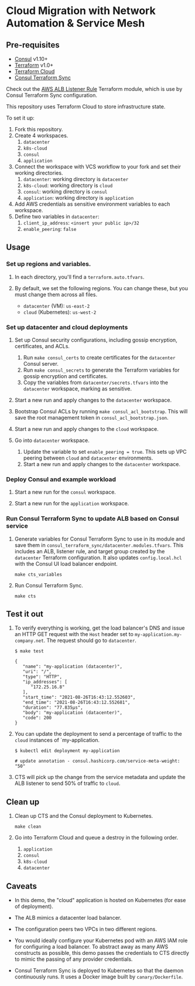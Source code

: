 # Cloud Migration with Network Automation & Service Mesh

## Pre-requisites

- [Consul](https://www.consul.io/downloads) v1.10+
- [Terraform](https://www.terraform.io/downloads.html) v1.0+
- [Terraform Cloud](https://app.terraform.io/signup/account?utm_source=terraform_io&utm_content=terraform_cloud_hero)
- [Consul Terraform Sync](https://github.com/hashicorp/consul-terraform-sync)

Check out the [AWS ALB Listener Rule](https://registry.terraform.io/modules/joatmon08/listener-rule/aws/latest)
Terraform module, which is use by Consul Terraform Sync configuration.

This repository uses Terraform Cloud to store infrastructure state.

To set it up:

1. Fork this repository.
1. Create 4 workspaces.
   1. `datacenter`
   1. `k8s-cloud`
   1. `consul`
   1. `application`
1. Connect the workspace with VCS workflow to your fork and set their working directories.
   1. `datacenter`: working directory is `datacenter`
   1. `k8s-cloud`: working directory is `cloud`
   1. `consul`: working directory is `consul`
   1. `application`: working directory is `application`
1. Add AWS credentials as sensitive environment variables to each workspace.
1. Define two variables in `datacenter`:
   1. `client_ip_address`: `<insert your public ip>/32`
   1. `enable_peering`: `false`

## Usage

### Set up regions and variables.

1. In each directory, you'll find a `terraform.auto.tfvars`.

1. By default, we set the following regions. You can change these,
   but you must change them across all files.
   - `datacenter` (VM): `us-east-2`
   - `cloud` (Kubernetes): `us-west-2`

### Set up datacenter and cloud deployments

1. Set up Consul security configurations, including gossip encryption, certificates, and ACLs.
   1. Run `make consul_certs` to create certificates for the `datacenter` Consul server.
   1. Run `make consul_secrets` to generate the Terraform variables for gossip encryption and certificates.
   1. Copy the variables from `datacenter/secrets.tfvars` into the `datacenter` workspace, marking as sensitive.

1. Start a new run and apply changes to the `datacenter` workspace.

1. Bootstrap Consul ACLs by running `make consul_acl_bootstrap`. This will save the root management token
   in `consul_acl_bootstrap.json`.

1. Start a new run and apply changes to the `cloud` workspace.

1. Go into `datacenter` workspace.
   1. Update the variable to set `enable_peering = true`. This sets up VPC peering
      between `cloud` and `datacenter` environments.
   1. Start a new run and apply changes to the `datacenter` workspace.

### Deploy Consul and example workload

1. Start a new run for the `consul` workspace.

1. Start a new run for the `application` workspace.

### Run Consul Terraform Sync to update ALB based on Consul service

1. Generate variables for Consul Terraform Sync to use in its module and save
   them in `consul_terraform_sync/datacenter.modules.tfvars`. This includes an ALB, listener rule,
   and target group created by the `datacenter` Terraform configuration. It also
   updates `config.local.hcl` with the Consul UI load balancer endpoint.
   ```shell
   make cts_variables
   ```

1. Run Consul Terraform Sync.
   ```shell
   make cts
   ```
## Test it out

1. To verify everything is working, get the load balancer's DNS and issue
   an HTTP GET request with the `Host` header set to `my-application.my-company.net`.
   The request should go to `datacenter`.
   ```shell
   $ make test

   {
      "name": "my-application (datacenter)",
      "uri": "/",
      "type": "HTTP",
      "ip_addresses": [
         "172.25.16.8"
      ],
      "start_time": "2021-08-26T16:43:12.552603",
      "end_time": "2021-08-26T16:43:12.552681",
      "duration": "77.835µs",
      "body": "my-application (datacenter)",
      "code": 200
   }
   ```

1. You can update the deployment to send a percentage of traffic to
   the `cloud` instances of `my-application.
   ```shell
   $ kubectl edit deployment my-application

   # update annotation - consul.hashicorp.com/service-meta-weight: "50"
   ```

1. CTS will pick up the change from the service metadata and update the
   ALB listener to send 50% of traffic to `cloud`.

## Clean up

1. Clean up CTS and the Consul deployment to Kubernetes.
   ```shell
   make clean
   ```

1. Go into Terraform Cloud and queue a destroy in the following order.
   1. `application`
   1. `consul`
   1. `k8s-cloud`
   1. `datacenter`

## Caveats

- In this demo, the "cloud" application is hosted on Kubernetes (for ease of deployment).

- The ALB mimics a datacenter load balancer.

- The configuration peers two VPCs in two different regions.

- You would ideally configure your Kubernetes pod with an AWS IAM role
  for configuring a load balancer. To abstract away as many AWS constructs as possible,
  this demo passes the credentials to CTS directly to mimic the passing of any
  provider credentials.

- Consul Terraform Sync is deployed to Kubernetes so that the daemon continuously
  runs. It uses a Docker image built by `canary/Dockerfile`.